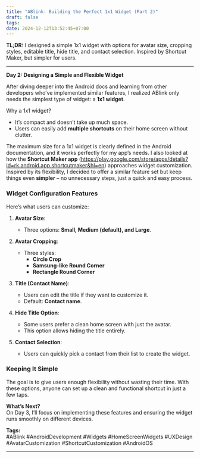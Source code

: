 ```yaml
---
title: "ABlink: Building the Perfect 1x1 Widget (Part 2)"
draft: false
tags: 
date: 2024-12-12T13:52:45+07:00
---
```

**TL;DR:** I designed a simple 1x1 widget with options for avatar size, cropping styles, editable title, hide title, and contact selection. Inspired by Shortcut Maker, but simpler for users.

---

**Day 2: Designing a Simple and Flexible Widget**

After diving deeper into the Android docs and learning from other developers who’ve implemented similar features, I realized ABlink only needs the simplest type of widget: a **1x1 widget**.

Why a 1x1 widget?

- It’s compact and doesn’t take up much space.
- Users can easily add **multiple shortcuts** on their home screen without clutter.

The maximum size for a 1x1 widget is clearly defined in the Android documentation, and it works perfectly for my app’s needs. I also looked at how the **Shortcut Maker app** (https://play.google.com/store/apps/details?id=rk.android.app.shortcutmaker&hl=en) approaches widget customization. Inspired by its flexibility, I decided to offer a similar feature set but keep things even **simpler** – no unnecessary steps, just a quick and easy process.

### Widget Configuration Features

Here’s what users can customize:

1. **Avatar Size**:
    
    - Three options: **Small, Medium (default), and Large**.
2. **Avatar Cropping**:
    
    - Three styles:
        - **Circle Crop**
        - **Samsung-like Round Corner**
        - **Rectangle Round Corner**
3. **Title (Contact Name)**:
    
    - Users can edit the title if they want to customize it.
    - Default: **Contact name**.
4. **Hide Title Option**:
    
    - Some users prefer a clean home screen with just the avatar.
    - This option allows hiding the title entirely.
5. **Contact Selection**:
    
    - Users can quickly pick a contact from their list to create the widget.

### Keeping It Simple

The goal is to give users enough flexibility without wasting their time. With these options, anyone can set up a clean and functional shortcut in just a few taps.

**What’s Next?**  
On Day 3, I’ll focus on implementing these features and ensuring the widget runs smoothly on different devices.

**Tags:**  
#ABlink #AndroidDevelopment #Widgets #HomeScreenWidgets #UXDesign #AvatarCustomization #ShortcutCustomization #AndroidOS

---